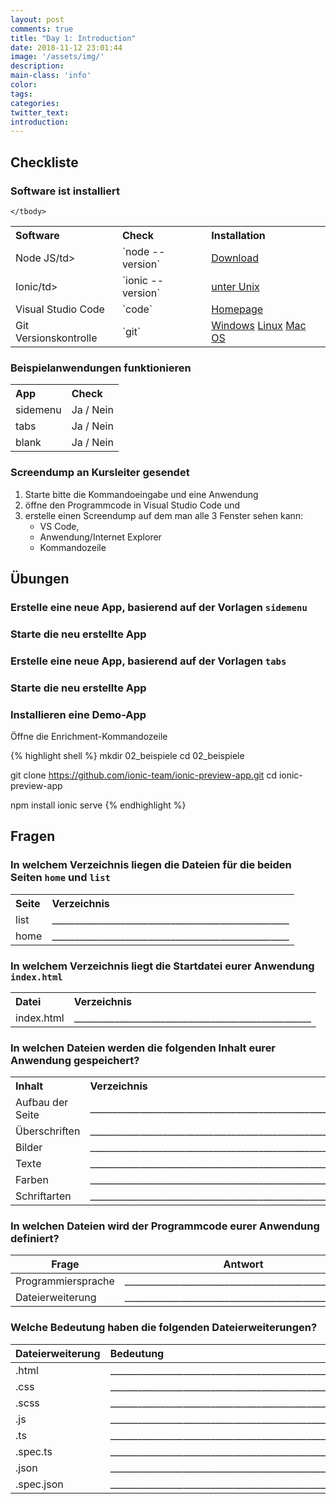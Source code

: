 ```yaml
---
layout: post
comments: true
title: "Day 1: Introduction"
date: 2018-11-12 23:01:44
image: '/assets/img/'
description:
main-class: 'info'
color:
tags:
categories:
twitter_text:
introduction:
---
```


## Checkliste

### Software ist installiert
<table style="width: 100%">
	<tbody>
		<tr>
			<th align="left">Software</th>
			<th align="left">Check</th>
			<th align="left">Installation</th>
		</tr>
		<tr><td>Node JS/td>				</td><td>`node --version`	</td><td><a href="https://nodejs.org/download/release/latest-v8.x/">Download</a>							</td></tr>
		<tr><td>Ionic/td>				</td><td>`ionic --version`	</td><td><a href="http://blog.via-internet.de/blog/2018/11/09/ionic-4-installation-on-unix/">unter Unix</a>	</td></tr>
		<tr><td>Visual Studio Code		</td><td>`code`				</td><td><a href="https://code.visualstudio.com">Homepage</a>												</td></tr>
		<tr><td>Git Versionskontrolle	</td><td>`git`				</td><td><a href="https://git-scm.com/download/win">Windows</a>
																		 	<a href="https://git-scm.com/download/linux">Linux</a>
																		 	<a href="https://git-scm.com/download/mac">Mac OS</a>												</td></tr>

	</tbody>
</table>

### Beispielanwendungen funktionieren

<table style="width: 100%">
	<tbody>
		<tr>
			<th align="left">App</th>
			<th align="left">Check</th>
	</tr>
	<tr><td>sidemenu	</td><td>Ja / Nein</td></tr>
	<tr><td>tabs		</td><td>Ja / Nein</td></tr>
	<tr><td>blank		</td><td>Ja / Nein</td></tr>
	</tbody>
</table>

### Screendump an Kursleiter gesendet

1. Starte bitte die Kommandoeingabe und eine Anwendung
2. öffne den Programmcode in Visual Studio Code und
3. erstelle einen Screendump auf dem man alle 3 Fenster sehen kann: 
   - VS Code, 
   - Anwendung/Internet Explorer
   - Kommandozeile

## Übungen

### Erstelle eine neue App, basierend auf der Vorlagen `sidemenu`

### Starte die neu erstellte App

### Erstelle eine neue App, basierend auf der Vorlagen `tabs`

### Starte die neu erstellte App

### Installieren eine Demo-App
    
   Öffne die Enrichment-Kommandozeile
   
{% highlight shell %}
mkdir 02_beispiele
cd    02_beispiele

git clone https://github.com/ionic-team/ionic-preview-app.git
cd ionic-preview-app

npm install
ionic serve
{% endhighlight %}   

## Fragen

### In welchem Verzeichnis liegen die Dateien für die beiden Seiten `home` und `list`

<table style="width: 100%">
	<tbody>
		<tr>
			<th align="left">Seite</th>
			<th align="left">Verzeichnis</th>
	</tr>
	<tr><td>list</td><td>____________________________________________________</td></tr>
	<tr><td>home</td><td>____________________________________________________</td></tr>
	</tbody>
</table>

 
### In welchem Verzeichnis liegt die Startdatei eurer Anwendung `index.html`

<table style="width: 100%">
	<tbody>
		<tr>
			<th align="left">Datei</th>
			<th align="left">Verzeichnis</th>
	</tr>
	<tr><td>index.html</td><td>____________________________________________________</td></tr>
	</tbody>
</table>

### In welchen Dateien werden die folgenden Inhalt eurer Anwendung gespeichert?

<table style="width: 100%">
	<tbody>
		<tr>
			<th align="left">Inhalt</th>
			<th align="left">Verzeichnis</th>
	</tr>
	<tr><td>Aufbau der Seite</td><td>____________________________________________________</td></tr>
	<tr><td>Überschriften</td><td>____________________________________________________</td></tr>
	<tr><td>Bilder</td><td>____________________________________________________</td></tr>
	<tr><td>Texte</td><td>____________________________________________________</td></tr>
	<tr><td>Farben</td><td>____________________________________________________</td></tr>
	<tr><td>Schriftarten</td><td>____________________________________________________</td></tr>
	</tbody>
</table>

### In welchen Dateien wird der Programmcode eurer Anwendung definiert?

| Frage  |Antwort |
| --|-- |
| Programmiersprache | ____________________________________________________ |
| Dateierweiterung | ____________________________________________________ |

### Welche Bedeutung haben die folgenden Dateierweiterungen?

| Dateierweiterung | Bedeutung                                            |
| ---------------- | :--------------------------------------------------- |
| .html            | ____________________________________________________ |
| .css             | ____________________________________________________ |
| .scss            | ____________________________________________________ |
| .js              | ____________________________________________________ |
| .ts              | ____________________________________________________ |
| .spec.ts         | ____________________________________________________ |
| .json            | ____________________________________________________ |
| .spec.json       | ____________________________________________________ |
